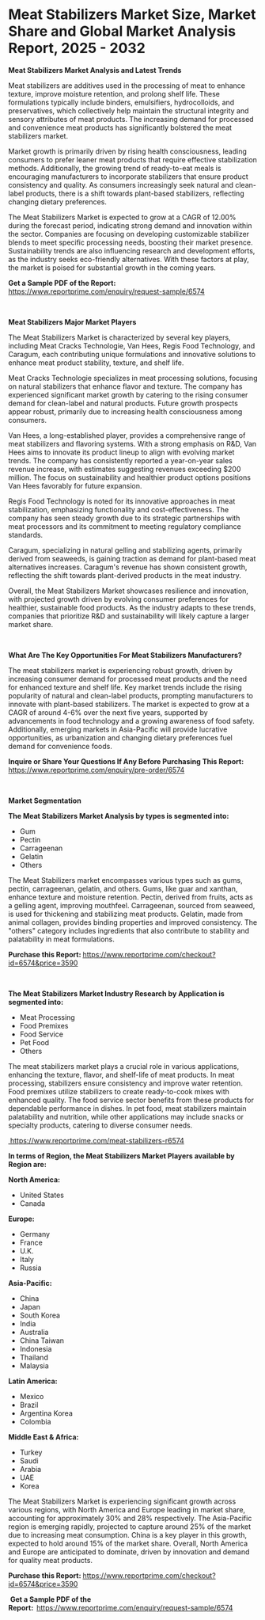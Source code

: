 <p><h1>Meat Stabilizers Market Size, Market Share and Global Market Analysis Report, 2025 - 2032</h1></p><p><strong>Meat Stabilizers Market Analysis and Latest Trends</strong></p>
<p><p>Meat stabilizers are additives used in the processing of meat to enhance texture, improve moisture retention, and prolong shelf life. These formulations typically include binders, emulsifiers, hydrocolloids, and preservatives, which collectively help maintain the structural integrity and sensory attributes of meat products. The increasing demand for processed and convenience meat products has significantly bolstered the meat stabilizers market.</p><p>Market growth is primarily driven by rising health consciousness, leading consumers to prefer leaner meat products that require effective stabilization methods. Additionally, the growing trend of ready-to-eat meals is encouraging manufacturers to incorporate stabilizers that ensure product consistency and quality. As consumers increasingly seek natural and clean-label products, there is a shift towards plant-based stabilizers, reflecting changing dietary preferences.</p><p>The Meat Stabilizers Market is expected to grow at a CAGR of 12.00% during the forecast period, indicating strong demand and innovation within the sector. Companies are focusing on developing customizable stabilizer blends to meet specific processing needs, boosting their market presence. Sustainability trends are also influencing research and development efforts, as the industry seeks eco-friendly alternatives. With these factors at play, the market is poised for substantial growth in the coming years.</p></p>
<p><strong>Get a Sample PDF of the Report:&nbsp;</strong> <a href="https://www.reportprime.com/enquiry/request-sample/6574?utm_campaign=4602&utm_medium=2&utm_source=Github&utm_content=ia&utm_term=16052025&utm_id=meat-stabilizers">https://www.reportprime.com/enquiry/request-sample/6574</a></p>
<p>&nbsp;</p>
<p><strong>Meat Stabilizers Major Market Players</strong></p>
<p><p>The Meat Stabilizers Market is characterized by several key players, including Meat Cracks Technologie, Van Hees, Regis Food Technology, and Caragum, each contributing unique formulations and innovative solutions to enhance meat product stability, texture, and shelf life.</p><p>Meat Cracks Technologie specializes in meat processing solutions, focusing on natural stabilizers that enhance flavor and texture. The company has experienced significant market growth by catering to the rising consumer demand for clean-label and natural products. Future growth prospects appear robust, primarily due to increasing health consciousness among consumers.</p><p>Van Hees, a long-established player, provides a comprehensive range of meat stabilizers and flavoring systems. With a strong emphasis on R&D, Van Hees aims to innovate its product lineup to align with evolving market trends. The company has consistently reported a year-on-year sales revenue increase, with estimates suggesting revenues exceeding $200 million. The focus on sustainability and healthier product options positions Van Hees favorably for future expansion.</p><p>Regis Food Technology is noted for its innovative approaches in meat stabilization, emphasizing functionality and cost-effectiveness. The company has seen steady growth due to its strategic partnerships with meat processors and its commitment to meeting regulatory compliance standards. </p><p>Caragum, specializing in natural gelling and stabilizing agents, primarily derived from seaweeds, is gaining traction as demand for plant-based meat alternatives increases. Caragum's revenue has shown consistent growth, reflecting the shift towards plant-derived products in the meat industry.</p><p>Overall, the Meat Stabilizers Market showcases resilience and innovation, with projected growth driven by evolving consumer preferences for healthier, sustainable food products. As the industry adapts to these trends, companies that prioritize R&D and sustainability will likely capture a larger market share.</p></p>
<p>&nbsp;</p>
<p><strong>What Are The Key Opportunities For Meat Stabilizers Manufacturers?</strong></p>
<p><p>The meat stabilizers market is experiencing robust growth, driven by increasing consumer demand for processed meat products and the need for enhanced texture and shelf life. Key market trends include the rising popularity of natural and clean-label products, prompting manufacturers to innovate with plant-based stabilizers. The market is expected to grow at a CAGR of around 4-6% over the next five years, supported by advancements in food technology and a growing awareness of food safety. Additionally, emerging markets in Asia-Pacific will provide lucrative opportunities, as urbanization and changing dietary preferences fuel demand for convenience foods.</p></p>
<p><strong>Inquire or Share Your Questions If Any Before Purchasing This Report:</strong> <a href="https://www.reportprime.com/enquiry/pre-order/6574?utm_campaign=4602&utm_medium=2&utm_source=Github&utm_content=ia&utm_term=16052025&utm_id=meat-stabilizers">https://www.reportprime.com/enquiry/pre-order/6574</a></p>
<p>&nbsp;</p>
<p><strong>Market Segmentation</strong></p>
<p><strong>The Meat Stabilizers Market Analysis by types is segmented into:</strong></p>
<p><ul><li>Gum</li><li>Pectin</li><li>Carrageenan</li><li>Gelatin</li><li>Others</li></ul></p>
<p><p>The Meat Stabilizers market encompasses various types such as gums, pectin, carrageenan, gelatin, and others. Gums, like guar and xanthan, enhance texture and moisture retention. Pectin, derived from fruits, acts as a gelling agent, improving mouthfeel. Carrageenan, sourced from seaweed, is used for thickening and stabilizing meat products. Gelatin, made from animal collagen, provides binding properties and improved consistency. The "others" category includes ingredients that also contribute to stability and palatability in meat formulations.</p></p>
<p><strong>Purchase this Report:&nbsp;</strong><a href="https://www.reportprime.com/checkout?id=6574&price=3590&utm_campaign=4602&utm_medium=2&utm_source=Github&utm_content=ia&utm_term=16052025&utm_id=meat-stabilizers">https://www.reportprime.com/checkout?id=6574&price=3590</a></p>
<p>&nbsp;</p>
<p><strong>The Meat Stabilizers Market Industry Research by Application is segmented into:</strong></p>
<p><ul><li>Meat Processing</li><li>Food Premixes</li><li>Food Service</li><li>Pet Food</li><li>Others</li></ul></p>
<p><p>The meat stabilizers market plays a crucial role in various applications, enhancing the texture, flavor, and shelf-life of meat products. In meat processing, stabilizers ensure consistency and improve water retention. Food premixes utilize stabilizers to create ready-to-cook mixes with enhanced quality. The food service sector benefits from these products for dependable performance in dishes. In pet food, meat stabilizers maintain palatability and nutrition, while other applications may include snacks or specialty products, catering to diverse consumer needs.</p></p>
<p><a href="https://www.reportprime.com/meat-stabilizers-r6574?utm_campaign=4602&utm_medium=2&utm_source=Github&utm_content=ia&utm_term=16052025&utm_id=meat-stabilizers">&nbsp;https://www.reportprime.com/meat-stabilizers-r6574</a></p>
<p><strong>In terms of Region, the Meat Stabilizers Market Players available by Region are:</strong></p>
<p>
    <p> <strong> North America: </strong>
        <ul>
            <li>United States</li>
            <li>Canada</li>
        </ul>
        </p> 
    <p> <strong> Europe: </strong>
        <ul>
            <li>Germany</li>
            <li>France</li>
            <li>U.K.</li>
            <li>Italy</li>
            <li>Russia</li>
        </ul>
        </p> 
    <p> <strong> Asia-Pacific: </strong>
        <ul>
            <li>China</li>
            <li>Japan</li>
            <li>South Korea</li>
            <li>India</li>
            <li>Australia</li>
            <li>China Taiwan</li>
            <li>Indonesia</li>
            <li>Thailand</li>
            <li>Malaysia</li>
        </ul>
        </p> 
    <p> <strong> Latin America: </strong>
        <ul>
            <li>Mexico</li>
            <li>Brazil</li>
            <li>Argentina Korea</li>
            <li>Colombia</li>
        </ul>
        </p> 
    <p> <strong> Middle East & Africa: </strong>
        <ul>
            <li>Turkey</li>
            <li>Saudi</li>
            <li>Arabia</li>
            <li>UAE</li>
            <li>Korea</li>
        </ul>
    </p>
    </p>
<p><p>The Meat Stabilizers Market is experiencing significant growth across various regions, with North America and Europe leading in market share, accounting for approximately 30% and 28% respectively. The Asia-Pacific region is emerging rapidly, projected to capture around 25% of the market due to increasing meat consumption. China is a key player in this growth, expected to hold around 15% of the market share. Overall, North America and Europe are anticipated to dominate, driven by innovation and demand for quality meat products.</p></p>
<p><strong>Purchase this Report: </strong><a href="https://www.reportprime.com/checkout?id=6574&price=3590&utm_campaign=4602&utm_medium=2&utm_source=Github&utm_content=ia&utm_term=16052025&utm_id=meat-stabilizers">https://www.reportprime.com/checkout?id=6574&price=3590</a></p>
<p>&nbsp;<strong>Get a Sample PDF of the Report:&nbsp;&nbsp;</strong><a href="https://www.reportprime.com/enquiry/request-sample/6574?utm_campaign=4602&utm_medium=2&utm_source=Github&utm_content=ia&utm_term=16052025&utm_id=meat-stabilizers">https://www.reportprime.com/enquiry/request-sample/6574</a></p>
<p><strong></strong></p>
<p><p></p><p></p><p></p></p>